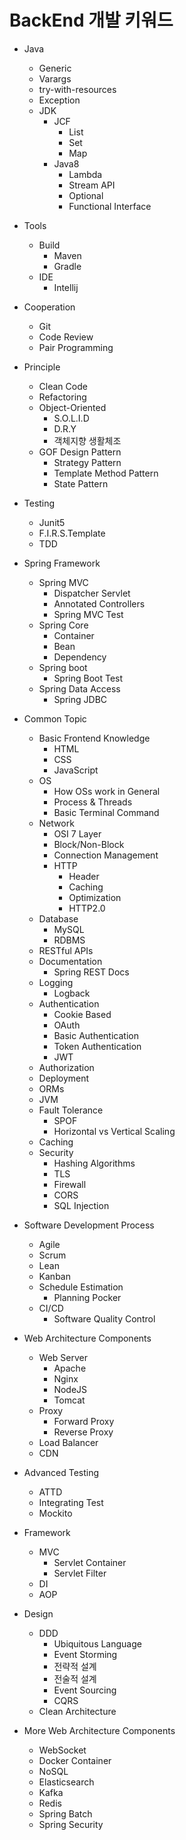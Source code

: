 # BackEnd 개발 키워드

- Java
    - Generic
    - Varargs
    - try-with-resources
    - Exception
    - JDK
        - JCF
            - List
            - Set
            - Map
        - Java8
            - Lambda
            - Stream API
            - Optional
            - Functional Interface

- Tools
    - Build
        - Maven
        - Gradle
    - IDE
        - Intellij
		
- Cooperation
    - Git
    - Code Review
    - Pair Programming
	
- Principle
    - Clean Code
    - Refactoring
    - Object-Oriented
        - S.O.L.I.D
        - D.R.Y
        - 객체지향 생활체조
    - GOF Design Pattern
        - Strategy Pattern
        - Template Method Pattern
        - State Pattern

- Testing
    - Junit5
    - F.I.R.S.Template
    - TDD

- Spring Framework
    - Spring MVC
        - Dispatcher Servlet
        - Annotated Controllers
        - Spring MVC Test
    - Spring Core
        - Container
        - Bean
        - Dependency
    - Spring boot
        - Spring Boot Test
    - Spring Data Access
        - Spring JDBC
        
- Common Topic
    - Basic Frontend Knowledge
        - HTML
        - CSS
        - JavaScript
    - OS
        - How OSs work in General
        - Process & Threads
        - Basic Terminal Command
    - Network
        - OSI 7 Layer
        - Block/Non-Block
        - Connection Management
        - HTTP
            - Header
            - Caching
            - Optimization
            - HTTP2.0
    - Database
        - MySQL
        - RDBMS
    - RESTful APIs
    - Documentation
        - Spring REST Docs
    - Logging
        - Logback
    - Authentication
        - Cookie Based
        - OAuth
        - Basic Authentication
        - Token Authentication
        - JWT
    - Authorization
    - Deployment
    - ORMs
    - JVM
    - Fault Tolerance
        - SPOF
        - Horizontal vs Vertical Scaling
    - Caching
    - Security
        - Hashing Algorithms
        - TLS
        - Firewall
        - CORS
        - SQL Injection

- Software Development Process
    - Agile
    - Scrum
    - Lean
    - Kanban
    - Schedule Estimation
        - Planning Pocker
    - CI/CD
        - Software Quality Control

- Web Architecture Components
    - Web Server
        - Apache
        - Nginx
        - NodeJS
        - Tomcat
    - Proxy
        - Forward Proxy
        - Reverse Proxy
    - Load Balancer
    - CDN

- Advanced Testing
    - ATTD
    - Integrating Test
    - Mockito

- Framework
    - MVC
        - Servlet Container
        - Servlet Filter
    - DI
    - AOP

- Design
  - DDD
      - Ubiquitous Language
      - Event Storming
      - 전략적 설계
      - 전술적 설계
      - Event Sourcing
      - CQRS
  - Clean Architecture

- More Web Architecture Components
    - WebSocket
    - Docker Container
    - NoSQL
    - Elasticsearch
    - Kafka
    - Redis
    - Spring Batch
    - Spring Security
